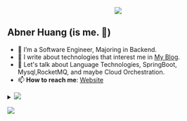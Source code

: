<p align="center"><img src="https://i.imgur.com/A6bWGFl.gif"/></p>

## Abner Huang (is me. 🌻)
- 🔭 I’m a Software Engineer, Majoring in Backend.
- 👯 I write about technologies that interest me in [My Blog](https://skitii.vercel.app).
- 💬 Let's talk about Language Technologies, SpringBoot, Mysql,RocketMQ, and maybe Cloud Orchestration.
- 📫 **How to reach me**: [Website](https://skitii.vercel.app/) 

<details>
<summary>
  <a href="https://skitii.vercel.app"><img src="https://img.shields.io/badge/-Expand%20to%20know%20more-b03544?style=for-the-badge" /></a>
</summary>

<!--
**AbnerHuang2/AbnerHuang2** is a ✨ _special_ ✨ repository because its `README.md` (this file) appears on your GitHub profile.

Here are some ideas to get you started:

- 🔭 I’m currently working on ...
- 🌱 I’m currently learning ...
- 👯 I’m looking to collaborate on ...
- 🤔 I’m looking for help with ...
- 💬 Ask me about ...
- 📫 How to reach me: ...
- 😄 Pronouns: ...
- ⚡ Fun fact: ...
-->

<br></details>

<!-- footer --!>
<!-- 
<p align="center"><a href="http://hits.dwyl.com/K-Kraken/K-Kraken"><img src="http://hits.dwyl.com/K-Kraken/K-Kraken.svg" alt="HitCount"></a></p>
<p align="center">
    <a id="GitHub" href="https://github.com/AbnerHuang2/"><img width="27px" src="https://avatars.githubusercontent.com/u/50099513?s=400&u=295f64fbbcc586a1dab9c2111ef03edf2ed7ffdf&v=4" alt="AbnerHuang - GitHub" /></a>
    &nbsp;&nbsp;     
    <a id="LinkedIn" href="https://linkedin.com/in/krishnaalagiri/"><img width="27px" src="https://thekrishna.in/K-Kraken/img/linkedin.png" alt="Krishnakanth Alagiri - LinkedIn" /></a> 
    &nbsp;&nbsp;
    <a id="Website" href="https://thekrishna.in/"><img width="27px" src="https://thekrishna.in/K-Kraken/img/web.png" alt="Krishnakanth Alagiri - Website" /></a>
    &nbsp;&nbsp;
   <a id="Mail" href="mailto:krishna.alagiri03@gmail.com"><img width="27px" src="https://thekrishna.in/K-Kraken/img/mail.png?" alt="Krishnakanth Alagiri - Mail"/></a>
</p>
--!>
<img src="https://imgur.com/rilHVxA.png"/>
